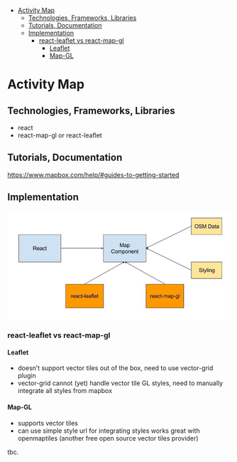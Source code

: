 <!-- TOC -->

- [Activity Map](#activity-map)
    - [Technologies, Frameworks, Libraries](#technologies-frameworks-libraries)
    - [Tutorials, Documentation](#tutorials-documentation)
    - [Implementation](#implementation)
        - [react-leaflet vs react-map-gl](#react-leaflet-vs-react-map-gl)
            - [Leaflet](#leaflet)
            - [Map-GL](#map-gl)

<!-- /TOC -->
# Activity Map

## Technologies, Frameworks, Libraries
* react
* react-map-gl or react-leaflet

## Tutorials, Documentation
<https://www.mapbox.com/help/#guides-to-getting-started>

## Implementation

![concept](/doc/concept.jpg)

### react-leaflet vs react-map-gl

#### Leaflet
* doesn’t support vector tiles out of the box, need to use vector-grid plugin
* vector-grid cannot (yet) handle vector tile GL styles, need to manually integrate all styles from mapbox

#### Map-GL
* supports vector tiles
* can use simple style url for integrating styles
works great with openmaptiles (another free open source vector tiles provider)

tbc.